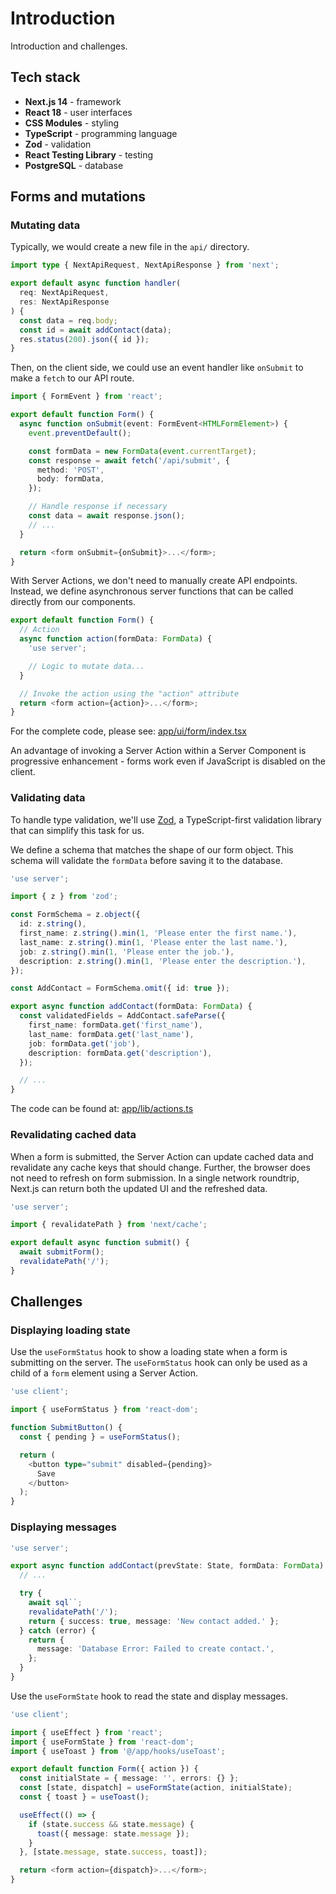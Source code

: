 # Introduction

Introduction and challenges.

## Tech stack

- **Next.js 14** - framework
- **React 18** - user interfaces
- **CSS Modules** - styling
- **TypeScript** - programming language
- **Zod** - validation
- **React Testing Library** - testing
- **PostgreSQL** - database

## Forms and mutations

### Mutating data

Typically, we would create a new file in the `api/` directory.

```typescript
import type { NextApiRequest, NextApiResponse } from 'next';

export default async function handler(
  req: NextApiRequest,
  res: NextApiResponse
) {
  const data = req.body;
  const id = await addContact(data);
  res.status(200).json({ id });
}
```

Then, on the client side, we could use an event handler like `onSubmit` to make a `fetch` to our API route.

```typescript
import { FormEvent } from 'react';

export default function Form() {
  async function onSubmit(event: FormEvent<HTMLFormElement>) {
    event.preventDefault();

    const formData = new FormData(event.currentTarget);
    const response = await fetch('/api/submit', {
      method: 'POST',
      body: formData,
    });

    // Handle response if necessary
    const data = await response.json();
    // ...
  }

  return <form onSubmit={onSubmit}>...</form>;
}
```

With Server Actions, we don't need to manually create API endpoints. Instead, we define asynchronous server functions that can be called directly from our components.

```typescript
export default function Form() {
  // Action
  async function action(formData: FormData) {
    'use server';

    // Logic to mutate data...
  }

  // Invoke the action using the "action" attribute
  return <form action={action}>...</form>;
}
```

For the complete code, please see: [app/ui/form/index.tsx](./app/ui/form/index.tsx)

An advantage of invoking a Server Action within a Server Component is progressive enhancement - forms work even if JavaScript is disabled on the client.

### Validating data

To handle type validation, we'll use [Zod](https://zod.dev/), a TypeScript-first validation library that can simplify this task for us.

We define a schema that matches the shape of our form object. This schema will validate the `formData` before saving it to the database.

```typescript
'use server';

import { z } from 'zod';

const FormSchema = z.object({
  id: z.string(),
  first_name: z.string().min(1, 'Please enter the first name.'),
  last_name: z.string().min(1, 'Please enter the last name.'),
  job: z.string().min(1, 'Please enter the job.'),
  description: z.string().min(1, 'Please enter the description.'),
});

const AddContact = FormSchema.omit({ id: true });

export async function addContact(formData: FormData) {
  const validatedFields = AddContact.safeParse({
    first_name: formData.get('first_name'),
    last_name: formData.get('last_name'),
    job: formData.get('job'),
    description: formData.get('description'),
  });

  // ...
}
```

The code can be found at: [app/lib/actions.ts](./app/lib/actions.ts)

### Revalidating cached data

When a form is submitted, the Server Action can update cached data and revalidate any cache keys that should change. Further, the browser does not need to refresh on form submission. In a single network roundtrip, Next.js can return both the updated UI and the refreshed data.

```typescript
'use server';

import { revalidatePath } from 'next/cache';

export default async function submit() {
  await submitForm();
  revalidatePath('/');
}
```

## Challenges

### Displaying loading state

Use the `useFormStatus` hook to show a loading state when a form is submitting on the server. The `useFormStatus` hook can only be used as a child of a `form` element using a Server Action.

```typescript
'use client';

import { useFormStatus } from 'react-dom';

function SubmitButton() {
  const { pending } = useFormStatus();

  return (
    <button type="submit" disabled={pending}>
      Save
    </button>
  );
}
```

### Displaying messages

```typescript
'use server';

export async function addContact(prevState: State, formData: FormData) {
  // ...

  try {
    await sql``;
    revalidatePath('/');
    return { success: true, message: 'New contact added.' };
  } catch (error) {
    return {
      message: 'Database Error: Failed to create contact.',
    };
  }
}
```

Use the `useFormState` hook to read the state and display messages.

```typescript
'use client';

import { useEffect } from 'react';
import { useFormState } from 'react-dom';
import { useToast } from '@/app/hooks/useToast';

export default function Form({ action }) {
  const initialState = { message: '', errors: {} };
  const [state, dispatch] = useFormState(action, initialState);
  const { toast } = useToast();

  useEffect(() => {
    if (state.success && state.message) {
      toast({ message: state.message });
    }
  }, [state.message, state.success, toast]);

  return <form action={dispatch}>...</form>;
}
```
